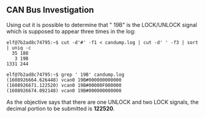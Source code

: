 ## CAN Bus Investigation
Using cut it is possible to determine that " 19B" is the LOCK/UNLOCK signal which is supposed to appear three times in the log:

    elf@7b2ad8c74795:~$ cut -d'#' -f1 < candump.log | cut -d' ' -f3 | sort | uniq -c
      35 188
       3 19B
    1331 244

    elf@7b2ad8c74795:~$ grep ' 19B' candump.log
    (1608926664.626448) vcan0 19B#000000000000
    (1608926671.122520) vcan0 19B#00000F000000
    (1608926674.092148) vcan0 19B#000000000000

As the objective says that there are one UNLOCK and two LOCK signals, the decimal portion to be submitted is **122520**.
<!--stackedit_data:
eyJoaXN0b3J5IjpbMTk2MzE2MzA0MywtODEyNjA4NjgzLDE1Nz
YwNjc1MTBdfQ==
-->